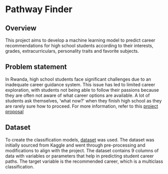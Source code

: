 # Pathway Finder

## Overview

This project aims to develop a machine learning model to predict career recommendations for high school students according to their interests, grades, extracurriculars, personality traits and favorite subjects.

## Problem statement

In Rwanda, high school students face significant challenges due to an inadequate career guidance system. This issue has led to limited career exploration, with students not being able to follow their passions because they are often not aware of what career options are available. A lot of students ask themselves, ‘what now?’ when they finish high school as they are rarely sure how to proceed. For more information, refer to this [project proposal](https://docs.google.com/document/d/1AUzYTCkMhIEOueQVTzMemrS-elA2W0bPxFy0d7dMXP4/edit?usp=sharing)

## Dataset

To create the classification models, [dataset]([https://drive.google.com/file/d/1VXHjV4Hi7d__I9v2KYudh32OVud3aEvm/view](https://drive.google.com/file/d/1XC-gWLDLPuGyY9sepqH1tSXfd3Jm7aiJ/view?usp=sharing)) was used. The dataset was initially sourced from Kaggle and went through pre-processing and modifications to align with the project. The dataset contains 9 columns of data with variables or parameters that help in predicting student career paths. The target variable is the recommended career, which is a multiclass classification.
